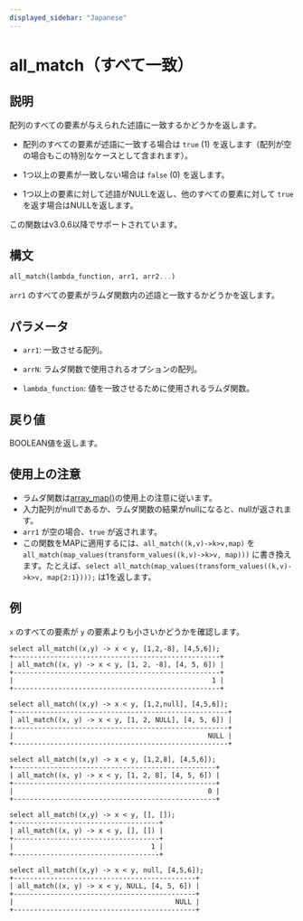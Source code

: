 ```yaml
---
displayed_sidebar: "Japanese"
---
```


# all_match（すべて一致）

## 説明

配列のすべての要素が与えられた述語に一致するかどうかを返します。

- 配列のすべての要素が述語に一致する場合は `true` (1) を返します（配列が空の場合もこの特別なケースとして含まれます）。

- 1つ以上の要素が一致しない場合は `false` (0) を返します。

- 1つ以上の要素に対して述語がNULLを返し、他のすべての要素に対して `true` を返す場合はNULLを返します。

この関数はv3.0.6以降でサポートされています。

## 構文

```Haskell
all_match(lambda_function, arr1, arr2...)
```

`arr1` のすべての要素がラムダ関数内の述語と一致するかどうかを返します。

## パラメータ

- `arr1`: 一致させる配列。

- `arrN`: ラムダ関数で使用されるオプションの配列。

- `lambda_function`: 値を一致させるために使用されるラムダ関数。

## 戻り値

BOOLEAN値を返します。

## 使用上の注意

- ラムダ関数は[array_map()](array_map.md)の使用上の注意に従います。
- 入力配列がnullであるか、ラムダ関数の結果がnullになると、nullが返されます。
- `arr1` が空の場合、`true` が返されます。
- この関数をMAPに適用するには、`all_match((k,v)->k>v,map)` を `all_match(map_values(transform_values((k,v)->k>v, map)))` に書き換えます。たとえば、`select all_match(map_values(transform_values((k,v)->k>v, map{2:1})));` は1を返します。

## 例

`x` のすべての要素が `y` の要素よりも小さいかどうかを確認します。

```Plain
select all_match((x,y) -> x < y, [1,2,-8], [4,5,6]);
+---------------------------------------------------+
| all_match((x, y) -> x < y, [1, 2, -8], [4, 5, 6]) |
+---------------------------------------------------+
|                                                 1 |
+---------------------------------------------------+

select all_match((x,y) -> x < y, [1,2,null], [4,5,6]);
+-----------------------------------------------------+
| all_match((x, y) -> x < y, [1, 2, NULL], [4, 5, 6]) |
+-----------------------------------------------------+
|                                                NULL |
+-----------------------------------------------------+

select all_match((x,y) -> x < y, [1,2,8], [4,5,6]);
+--------------------------------------------------+
| all_match((x, y) -> x < y, [1, 2, 8], [4, 5, 6]) |
+--------------------------------------------------+
|                                                0 |
+--------------------------------------------------+

select all_match((x,y) -> x < y, [], []);
+------------------------------------+
| all_match((x, y) -> x < y, [], []) |
+------------------------------------+
|                                  1 |
+------------------------------------+

select all_match((x,y) -> x < y, null, [4,5,6]);
+---------------------------------------------+
| all_match((x, y) -> x < y, NULL, [4, 5, 6]) |
+---------------------------------------------+
|                                        NULL |
+---------------------------------------------+
```